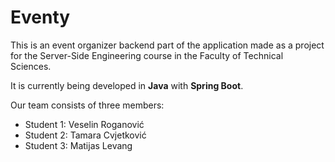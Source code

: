 # Eventy
This is an event organizer backend part of the application made as a project for the Server-Side Engineering course in the Faculty of Technical Sciences.

It is currently being developed in **Java** with  **Spring Boot**.

Our team consists of three members:
- Student 1: Veselin Roganović
- Student 2: Tamara Cvjetković
- Student 3: Matijas Levang